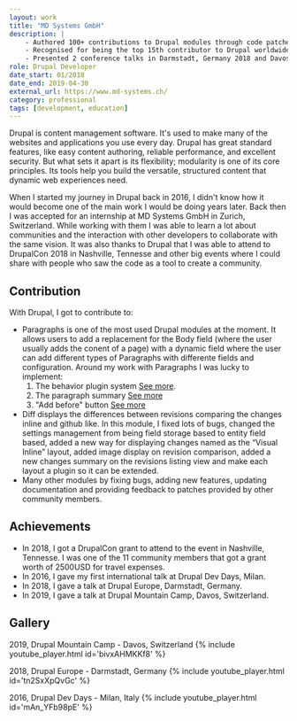 ```yaml
---
layout: work
title: "MD Systems GmbH"
description: |
    - Authored 100+ contributions to Drupal modules through code patches and code documentation.
    - Recognised for being the top 15th contributor to Drupal worldwide and received a full grant to attend DrupalCon Nashville 2018.
    - Presented 2 conference talks in Darmstadt, Germany 2018 and Davos, Switzerland 2019.
role: Drupal Developer
date_start: 01/2018
date_end: 2019-04-30
external_url: https://www.md-systems.ch/
category: professional
tags: [development, education]
---
```


Drupal is content management software. It's used to make many of the websites and applications you use every day. Drupal has great standard features, like easy content authoring, reliable performance, and excellent security. But what sets it apart is its flexibility; modularity is one of its core principles. Its tools help you build the versatile, structured content that dynamic web experiences need.

When I started my journey in Drupal back in 2016, I didn't know how it would become one of the main work I would be doing years later. Back then I was accepted for an internship at MD Systems GmbH in Zurich, Switzerland. While working with them I was able to learn a lot about communities and the interaction with other developers to collaborate with the same vision. It was also thanks to Drupal that I was able to attend to DrupalCon 2018 in Nashville, Tennesse and other big events where I could share with people who saw the code as a tool to create a community.

## Contribution
With Drupal, I got to contribute to:
- Paragraphs is one of the most used Drupal modules at the moment. It allows users to add a replacement for the Body field (where the user usually adds the conent of a page) with a dynamic field where the user can add different types of Paragraphs with differente fields and configuration.
Around my work with Paragraphs I was lucky to implement:
    1. The behavior plugin system [See more](https://www.drupal.org/project/paragraphs/issues/2828506).
    2. The paragraph summary [See more](https://www.drupal.org/project/paragraphs/issues/3012053)
    3. "Add before" button [See more](https://www.drupal.org/project/paragraphs/issues/2946514)
- Diff displays the differences between revisions comparing the changes inline and github like. In this module, I fixed lots of bugs, changed the settings management from being field storage based to entity field based, added a new way for displaying changes named as the “Visual Inline” layout, added image display on revision comparison, added a new changes summary on the revisions listing view and make each layout a plugin so it can be extended.
- Many other modules by fixing bugs, adding new features, updating documentation and providing feedback to patches provided by other community members.

## Achievements
- In 2018, I got a DrupalCon grant to attend to the event in Nashville, Tennesse. I was one of the 11 community members that got a grant worth of 2500USD for travel expenses.
- In 2016, I gave my first international talk at Drupal Dev Days, Milan.
- In 2018, I gave a talk at Drupal Europe, Darmstadt, Germany.
- In 2019, I gave a talk at Drupal Mountain Camp, Davos, Switzerland.

## Gallery

2019, Drupal Mountain Camp - Davos, Switzerland
{% include youtube_player.html id='bivxAHMKKf8' %}


2018, Drupal Europe - Darmstadt, Germany
{% include youtube_player.html id='tn2SxXpQvGc' %}


2016, Drupal Dev Days - Milan, Italy
{% include youtube_player.html id='mAn_YFb98pE' %}
